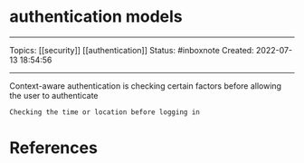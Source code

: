 # authentication models
---
Topics: [[security]] [[authentication]]
Status: #inboxnote
Created: 2022-07-13 18:54:56

---

Context-aware authentication is checking certain factors before allowing the user to authenticate

```ad-example
Checking the time or location before logging in
```

# References
